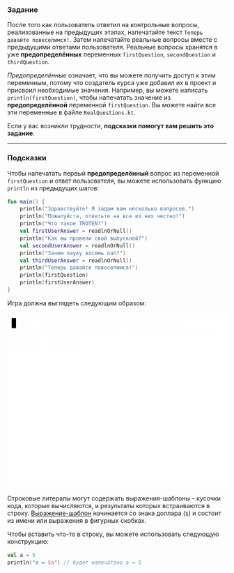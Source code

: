 ### Задание

После того как пользователь ответил на контрольные вопросы, реализованные на предыдущих этапах, напечатайте текст `Теперь давайте повеселимся!`. Затем напечатайте реальные вопросы вместе с предыдущими ответами пользователя. Реальные вопросы хранятся в уже **предопределённых** переменных `firstQuestion`, `secondQuestion` и `thirdQuestion`.

_Предопределённые_ означает, что вы можете получить доступ к этим переменным, потому что создатель курса уже добавил их в проект и присвоил необходимые значения. Например, вы можете написать `println(firstQuestion)`, чтобы напечатать значение из **предопределённой** переменной `firstQuestion`. Вы можете найти все эти переменные в файле `RealQuestions.kt`.

Если у вас возникли трудности, **подсказки помогут вам решить это задание**.

----

### Подсказки

<div class="hint" title="Нажмите на меня, чтобы увидеть пример с первым реальным вопросом">

Чтобы напечатать первый **предопределённый** вопрос из переменной `firstQuestion` и ответ пользователя, вы можете использовать функцию `println` из предыдущих шагов:

```kotlin
fun main() {
    println("Здравствуйте! Я задам вам несколько вопросов.")
    println("Пожалуйста, ответьте на все из них честно!")
    println("Что такое TROTEN?")
    val firstUserAnswer = readlnOrNull()
    println("Как вы провели свой выпускной?")
    val secondUserAnswer = readlnOrNull()
    println("Зачем пауку восемь лап?")
    val thirdUserAnswer = readlnOrNull()
    println("Теперь давайте повеселимся!")
    println(firstQuestion)
    println(firstUserAnswer)
}
```

</div>

<div class="hint" title="Нажмите на меня, чтобы увидеть ожидаемое состояние игры после выполнения этого задания">

Игра должна выглядеть следующим образом:

![Пример игры](../../utils/src/main/resources/images/part1/first.date/game.gif "Пример игры")

</div>

<div class="hint" title="Нажмите на меня, чтобы узнать, как комбинировать текст и строковые переменные вместе">

Строковые литералы могут содержать выражения-шаблоны – кусочки кода, которые вычисляются, и результаты которых встраиваются в строку. [Выражение-шаблон](https://kotlinlang.org/docs/strings.html#string-templates) начинается со знака доллара (`$`) и состоит из имени или выражения в фигурных скобках.

Чтобы вставить что-то в строку, вы можете использовать следующую конструкцию:
```kotlin
val a = 5
println("a = $a") // будет напечатано a = 5
```
</div>
